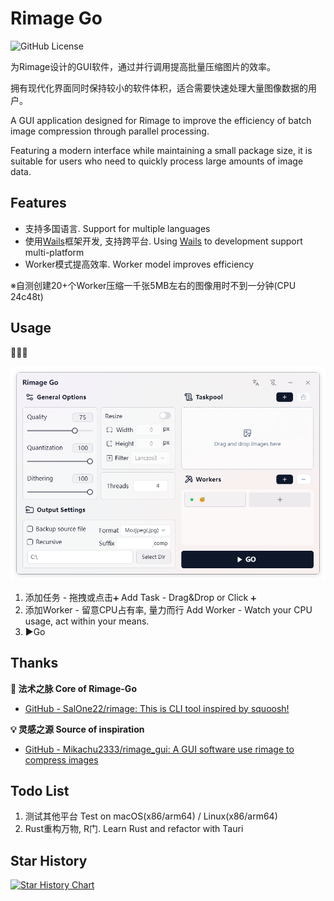 # Rimage Go

![GitHub License](https://img.shields.io/github/license/lien030/Rimage-Go?style=flat&color=blue)

为Rimage设计的GUI软件，通过并行调用提高批量压缩图片的效率。

拥有现代化界面同时保持较小的软件体积，适合需要快速处理大量图像数据的用户。

A GUI application designed for Rimage to improve the efficiency of batch image compression through parallel processing.

Featuring a modern interface while maintaining a small package size, it is suitable for users who need to quickly process large amounts of image data.

## Features

- 支持多国语言. Support for multiple languages
- 使用[Wails](https://wails.io/)框架开发, 支持跨平台. Using [Wails](https://wails.io/) to development support multi-platform
- Worker模式提高效率. Worker model improves efficiency



※自测创建20+个Worker压缩一千张5MB左右的图像用时不到一分钟(CPU 24c48t)

## Usage

🚧👷🚧

![MainScreen](/images/p1.png)

1. 添加任务 - 拖拽或点击`➕`	Add Task - Drag&Drop or Click `➕`
2. 添加Worker - 留意CPU占有率, 量力而行	Add Worker - Watch your CPU usage, act within your means.
3. ▶️Go

## Thanks

**🚀 法术之脉 Core of Rimage-Go**

- [GitHub - SalOne22/rimage: This is CLI tool inspired by squoosh!](https://github.com/SalOne22/rimage)

**💡 灵感之源 Source of inspiration**

- [GitHub - Mikachu2333/rimage_gui: A GUI software use rimage to compress images](https://github.com/Mikachu2333/rimage_gui)

## Todo List

1. 测试其他平台 Test on macOS(x86/arm64) / Linux(x86/arm64)
2. Rust重构万物, R门. Learn Rust and refactor with Tauri

## Star History

[![Star History Chart](https://api.star-history.com/svg?repos=lien030/Rimage-Go&type=Timeline)](https://star-history.com/#lien030/Rimage-Go&Timeline)